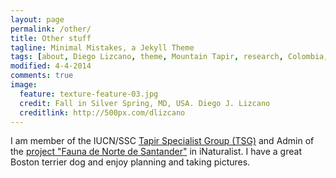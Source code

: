 ```yaml
---
layout: page
permalink: /other/
title: Other stuff
tagline: Minimal Mistakes, a Jekyll Theme
tags: [about, Diego Lizcano, theme, Mountain Tapir, research, Colombia, Paramo]
modified: 4-4-2014
comments: true
image:
  feature: texture-feature-03.jpg
  credit: Fall in Silver Spring, MD, USA. Diego J. Lizcano
  creditlink: http://500px.com/dlizcano
---
```

I am member of the IUCN/SSC [Tapir Specialist Group (TSG)](http://www.tapirs.org/) and Admin of the [project "Fauna de Norte de Santander"](http://www.inaturalist.org/projects/fauna-de-norte-de-santander) in iNaturalist. 
I have a great Boston terrier dog and enjoy planning and taking pictures.
